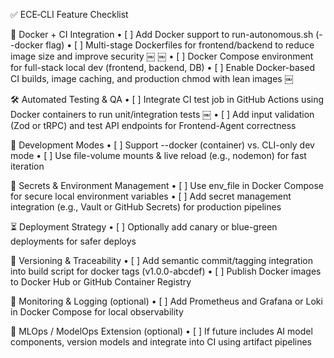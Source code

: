 ✅ ECE‑CLI Feature Checklist

🐳 Docker + CI Integration
	•	[ ] Add Docker support to run-autonomous.sh (--docker flag)
	•	[ ] Multi-stage Dockerfiles for frontend/backend to reduce image size and improve security  ￼ ￼
	•	[ ] Docker Compose environment for full-stack local dev (frontend, backend, DB)
	•	[ ] Enable Docker-based CI builds, image caching, and production chmod with lean images  ￼

🛠 Automated Testing & QA
	•	[ ] Integrate CI test job in GitHub Actions using Docker containers to run unit/integration tests  ￼
	•	[ ] Add input validation (Zod or tRPC) and test API endpoints for Frontend-Agent correctness

🔄 Development Modes
	•	[ ] Support --docker (container) vs. CLI-only dev mode
	•	[ ] Use file-volume mounts & live reload (e.g., nodemon) for fast iteration

🔐 Secrets & Environment Management
	•	[ ] Use env_file in Docker Compose for secure local environment variables
	•	[ ] Add secret management integration (e.g., Vault or GitHub Secrets) for production pipelines

⏳ Deployment Strategy
	•	[ ] Optionally add canary or blue-green deployments for safer deploys

🧩 Versioning & Traceability
	•	[ ] Add semantic commit/tagging integration into build script for docker tags (v1.0.0-abcdef)
	•	[ ] Publish Docker images to Docker Hub or GitHub Container Registry

🧭 Monitoring & Logging (optional)
	•	[ ] Add Prometheus and Grafana or Loki in Docker Compose for local observability

🧠 MLOps / ModelOps Extension (optional)
	•	[ ] If future includes AI model components, version models and integrate into CI using artifact pipelines
